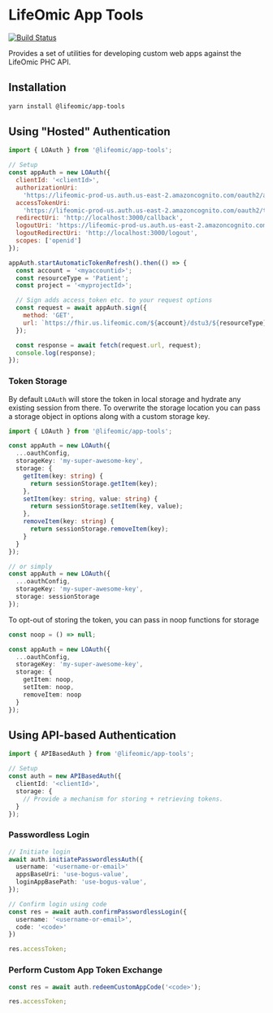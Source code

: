 # LifeOmic App Tools

[![Build
Status](https://travis-ci.org/lifeomic/app-tools.svg?branch=master)](https://travis-ci.org/lifeomic/app-tools)

Provides a set of utilities for developing custom web apps against the LifeOmic PHC API.

## Installation

```bash
yarn install @lifeomic/app-tools
```

## Using "Hosted" Authentication

```javascript
import { LOAuth } from '@lifeomic/app-tools';

// Setup
const appAuth = new LOAuth({
  clientId: '<clientId>',
  authorizationUri:
    'https://lifeomic-prod-us.auth.us-east-2.amazoncognito.com/oauth2/authorize',
  accessTokenUri:
    'https://lifeomic-prod-us.auth.us-east-2.amazoncognito.com/oauth2/token',
  redirectUri: 'http://localhost:3000/callback',
  logoutUri: 'https://lifeomic-prod-us.auth.us-east-2.amazoncognito.com/logout',
  logoutRedirectUri: 'http://localhost:3000/logout',
  scopes: ['openid']
});

appAuth.startAutomaticTokenRefresh().then(() => {
  const account = '<myaccountid>';
  const resourceType = 'Patient';
  const project = '<myprojectId>';

  // Sign adds access_token etc. to your request options
  const request = await appAuth.sign({
    method: 'GET',
    url: `https://fhir.us.lifeomic.com/${account}/dstu3/${resourceType}?_tag=http%3A%2F%2Flifeomic.com%2Ffhir%2Fdataset%${project}&pageSize=5`
  });

  const response = await fetch(request.url, request);
  console.log(response);
});
```

### Token Storage

By default `LOAuth` will store the token in local storage and hydrate any existing session from there. To overwrite the storage location you can pass a storage object in options along with a custom storage key.

```ts
import { LOAuth } from '@lifeomic/app-tools';

const appAuth = new LOAuth({
  ...oauthConfig,
  storageKey: 'my-super-awesome-key',
  storage: {
    getItem(key: string) {
      return sessionStorage.getItem(key);
    },
    setItem(key: string, value: string) {
      return sessionStorage.setItem(key, value);
    },
    removeItem(key: string) {
      return sessionStorage.removeItem(key);
    }
  }
});

// or simply
const appAuth = new LOAuth({
  ...oauthConfig,
  storageKey: 'my-super-awesome-key',
  storage: sessionStorage
});
```

To opt-out of storing the token, you can pass in noop functions for storage

```ts
const noop = () => null;

const appAuth = new LOAuth({
  ...oauthConfig,
  storageKey: 'my-super-awesome-key',
  storage: {
    getItem: noop,
    setItem: noop,
    removeItem: noop
  }
});
```

## Using API-based Authentication

```ts
import { APIBasedAuth } from '@lifeomic/app-tools';

// Setup
const auth = new APIBasedAuth({
  clientId: '<clientId>',
  storage: {
    // Provide a mechanism for storing + retrieving tokens.
  }
});
```

### Passwordless Login

```ts
// Initiate login
await auth.initiatePasswordlessAuth({
  username: '<username-or-email>'
  appsBaseUri: 'use-bogus-value',
  loginAppBasePath: 'use-bogus-value',
});

// Confirm login using code
const res = await auth.confirmPasswordlessLogin({
  username: '<username-or-email>',
  code: '<code>'
})

res.accessToken;
```

### Perform Custom App Token Exchange

```ts
const res = await auth.redeemCustomAppCode('<code>');

res.accessToken;
```
